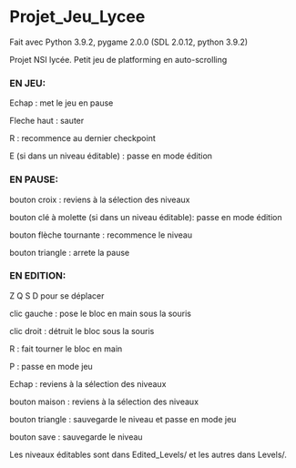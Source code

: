 # Projet_Jeu_Lycee

Fait avec Python 3.9.2, pygame 2.0.0 (SDL 2.0.12, python 3.9.2)

Projet NSI lycée. Petit jeu de platforming en auto-scrolling

### EN JEU:

Echap : met le jeu en pause

Fleche haut : sauter

R : recommence au dernier checkpoint

E (si dans un niveau éditable) : passe en mode édition

### EN PAUSE:

bouton croix : reviens à la sélection des niveaux

bouton clé à molette (si dans un niveau éditable): passe en mode édition

bouton flèche tournante : recommence le niveau

bouton triangle : arrete la pause

### EN EDITION:

Z Q S D pour se déplacer

clic gauche : pose le bloc en main sous la souris

clic droit : détruit le bloc sous la souris

R : fait tourner le bloc en main

P : passe en mode jeu

Echap : reviens à la sélection des niveaux

bouton maison : reviens à la sélection des niveaux

bouton triangle : sauvegarde le niveau et passe en mode jeu

bouton save : sauvegarde le niveau

Les niveaux éditables sont dans Edited_Levels/ et les autres dans Levels/.
